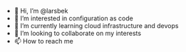 - 👋 Hi, I’m @larsbek
- 👀 I’m interested in configuration as code
- 🌱 I’m currently learning cloud infrastructure and devops 
- 💞️ I’m looking to collaborate on my interests
- 📫 How to reach me 

<!---
larsbek/larsbek is a ✨ special ✨ repository because its `README.md` (this file) appears on your GitHub profile.
You can click the Preview link to take a look at your changes.
--->

